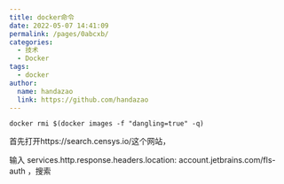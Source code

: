 ```yaml
---
title: docker命令
date: 2022-05-07 14:41:09
permalink: /pages/0abcxb/
categories:
  - 技术 
  - Docker
tags:
  - docker 
author:
  name: handazao
  link: https://github.com/handazao
---
```



```shell
docker rmi $(docker images -f "dangling=true" -q)
```



首先打开https://search.censys.io/这个网站，

输入 services.http.response.headers.location: account.jetbrains.com/fls-auth ，搜索